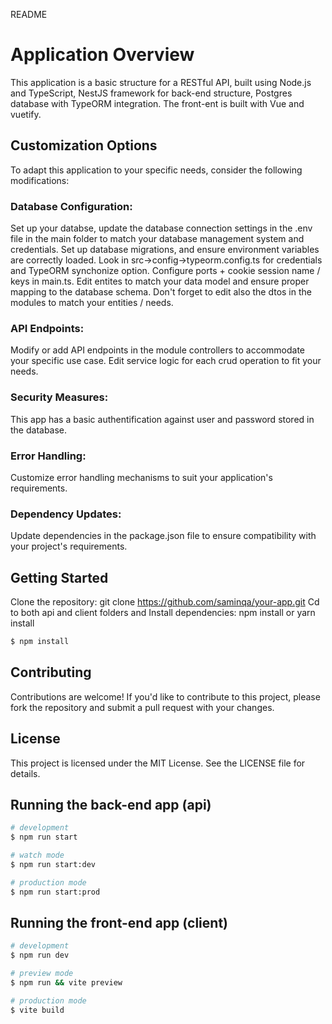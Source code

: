 README

# Application Overview

This application is a basic structure for a RESTful API, built using Node.js and TypeScript, NestJS framework for back-end structure, Postgres database with TypeORM integration. The front-ent is built with Vue and vuetify.

## Customization Options

To adapt this application to your specific needs, consider the following modifications:

### Database Configuration:

Set up your databse, update the database connection settings in the .env file in the main folder to match your database management system and credentials. Set up database migrations, and ensure environment variables are correctly loaded. Look in src->config->typeorm.config.ts for credentials and TypeORM synchonize option. Configure ports + cookie session name / keys in main.ts. Edit entites to match your data model and ensure proper mapping to the database schema. Don't forget to edit also the dtos in the modules to match your entities / needs.

### API Endpoints:

Modify or add API endpoints in the module controllers to accommodate your specific use case. Edit service logic for each crud operation to fit your needs.

### Security Measures:

This app has a basic authentification against user and password stored in the database.

### Error Handling:

Customize error handling mechanisms to suit your application's requirements.

### Dependency Updates:

Update dependencies in the package.json file to ensure compatibility with your project's requirements.

## Getting Started

Clone the repository: git clone https://github.com/saminqa/your-app.git
Cd to both api and client folders and
Install dependencies: npm install or yarn install

```bash
$ npm install
```

## Contributing

Contributions are welcome! If you'd like to contribute to this project, please fork the repository and submit a pull request with your changes.

## License

This project is licensed under the MIT License. See the LICENSE file for details.

## Running the back-end app (api)

```bash
# development
$ npm run start

# watch mode
$ npm run start:dev

# production mode
$ npm run start:prod
```

## Running the front-end app (client)

```bash
# development
$ npm run dev

# preview mode
$ npm run && vite preview

# production mode
$ vite build
```
